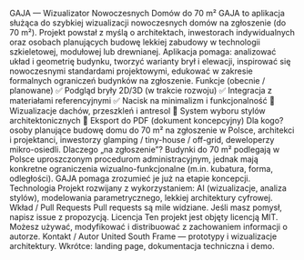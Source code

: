 GAJA — Wizualizator Nowoczesnych Domów do 70 m²
GAJA to aplikacja służąca do szybkiej wizualizacji nowoczesnych domów na zgłoszenie (do 70 m²). Projekt powstał z myślą o architektach, inwestorach indywidualnych oraz osobach planujących budowę lekkiej zabudowy w technologii szkieletowej, modułowej lub drewnianej.
Aplikacja pomaga:
analizować układ i geometrię budynku,
tworzyć warianty brył i elewacji,
inspirować się nowoczesnymi standardami projektowymi,
edukować w zakresie formalnych ograniczeń budynków na zgłoszenie.
Funkcje (obecnie / planowane)
✅ Podgląd bryły 2D/3D (w trakcie rozwoju)
✅ Integracja z materiałami referencyjnymi
✅ Nacisk na minimalizm i funkcjonalność
🚧 Wizualizacje dachów, przeszkleń i antresol
🚧 System wyboru stylów architektonicznych
🚧 Eksport do PDF (dokument koncepcyjny)
Dla kogo?
osoby planujące budowę domu do 70 m² na zgłoszenie w Polsce,
architekci i projektanci,
inwestorzy glamping / tiny-house / off-grid,
deweloperzy mikro-osiedli.
Dlaczego „na zgłoszenie”?
Budynki do 70 m² podlegają w Polsce uproszczonym procedurom administracyjnym, jednak mają konkretne ograniczenia wizualno-funkcjonalne (m.in. kubatura, forma, odległości). GAJA pomaga zrozumieć je już na etapie koncepcji.
Technologia
Projekt rozwijany z wykorzystaniem:
AI (wizualizacje, analiza stylów),
modelowania parametrycznego,
lekkiej architektury cyfrowej.
Wkład / Pull Requests
Pull requests są mile widziane.
Jeśli masz pomysł, napisz issue z propozycją.
Licencja
Ten projekt jest objęty licencją MIT.
Możesz używać, modyfikować i distribuować z zachowaniem informacji o autorze.
Kontakt / Autor
United South Frame — prototypy i wizualizacje architektury.
Wkrótce: landing page, dokumentacja techniczna i demo.

